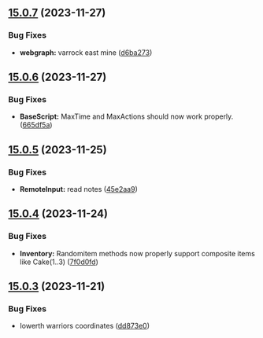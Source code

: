 ## [15.0.7](https://github.com/Torwent/WaspLib/compare/v15.0.6...v15.0.7) (2023-11-27)


### Bug Fixes

* **webgraph:** varrock east mine ([d6ba273](https://github.com/Torwent/WaspLib/commit/d6ba2735eeec2ee381d02651f30932e05a006454))



## [15.0.6](https://github.com/Torwent/WaspLib/compare/v15.0.5...v15.0.6) (2023-11-27)


### Bug Fixes

* **BaseScript:** MaxTime and MaxActions should now work properly. ([665df5a](https://github.com/Torwent/WaspLib/commit/665df5a738b6773eb8960021cd3be5e2d201a0ff))



## [15.0.5](https://github.com/Torwent/WaspLib/compare/v15.0.4...v15.0.5) (2023-11-25)


### Bug Fixes

* **RemoteInput:** read notes ([45e2aa9](https://github.com/Torwent/WaspLib/commit/45e2aa9fb41e26385b0c8808a01dc83d5028e358))



## [15.0.4](https://github.com/Torwent/WaspLib/compare/v15.0.3...v15.0.4) (2023-11-24)


### Bug Fixes

* **Inventory:** Randomitem methods now properly support composite items like Cake(1..3) ([7f0d0fd](https://github.com/Torwent/WaspLib/commit/7f0d0fdf6adb894ea5c474dbd321652034a66257))



## [15.0.3](https://github.com/Torwent/WaspLib/compare/v15.0.2...v15.0.3) (2023-11-21)


### Bug Fixes

* Iowerth warriors coordinates ([dd873e0](https://github.com/Torwent/WaspLib/commit/dd873e0f30f8dd557f19476aa693135fa98a3d8c))



